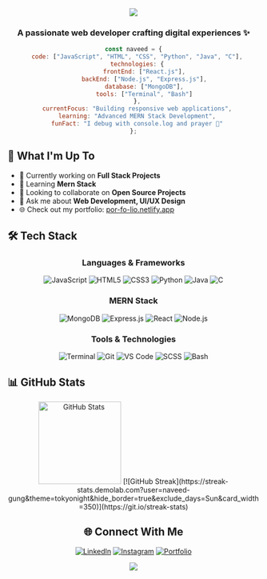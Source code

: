 <div align="center">
  <img src="https://capsule-render.vercel.app/api?type=waving&color=gradient&customColorList=12,14,19,20,24&height=200&section=header&text=Hi,%20I'm%20Naveed!%20👋&fontSize=50&fontAlignY=35&animation=twinkling"/>
</div>

<h3 align="center">A passionate web developer crafting digital experiences ✨</h3>

<div align="center">
  
  ```javascript
  const naveed = {
    code: ["JavaScript", "HTML", "CSS", "Python", "Java", "C"],
    technologies: {
        frontEnd: ["React.js"],
        backEnd: ["Node.js", "Express.js"],
        database: ["MongoDB"],
        tools: ["Terminal", "Bash"]
    },
    currentFocus: "Building responsive web applications",
    learning: "Advanced MERN Stack Development",
    funFact: "I debug with console.log and prayer 🙏"
  };
  ```
  
</div>

## 🚀 What I'm Up To

- 🔭 Currently working on **Full Stack Projects**
- 🌱 Learning **Mern Stack**
- 👯 Looking to collaborate on **Open Source Projects**
- 💬 Ask me about **Web Development, UI/UX Design**
- 🌐 Check out my portfolio: [por-fo-lio.netlify.app](https://por-fo-lio.netlify.app)

## 🛠️ Tech Stack

<div align="center">
  
  ### Languages & Frameworks
  ![JavaScript](https://img.shields.io/badge/-JavaScript-F7DF1E?style=for-the-badge&logo=javascript&logoColor=black)
  ![HTML5](https://img.shields.io/badge/-HTML5-E34F26?style=for-the-badge&logo=html5&logoColor=white)
  ![CSS3](https://img.shields.io/badge/-CSS3-1572B6?style=for-the-badge&logo=css3&logoColor=white)
  ![Python](https://img.shields.io/badge/-Python-3776AB?style=for-the-badge&logo=python&logoColor=white)
  ![Java](https://img.shields.io/badge/-Java-007396?style=for-the-badge&logo=java&logoColor=white)
  ![C](https://img.shields.io/badge/-C-A8B9CC?style=for-the-badge&logo=c&logoColor=black)
  
  ### MERN Stack
  ![MongoDB](https://img.shields.io/badge/-MongoDB-47A248?style=for-the-badge&logo=mongodb&logoColor=white)
  ![Express.js](https://img.shields.io/badge/-Express.js-000000?style=for-the-badge&logo=express&logoColor=white)
  ![React](https://img.shields.io/badge/-React-61DAFB?style=for-the-badge&logo=react&logoColor=black)
  ![Node.js](https://img.shields.io/badge/-Node.js-339933?style=for-the-badge&logo=node.js&logoColor=white)
  
  ### Tools & Technologies
  ![Terminal](https://img.shields.io/badge/-Terminal-4D4D4D?style=for-the-badge&logo=gnu-terminal&logoColor=white)
  ![Git](https://img.shields.io/badge/-Git-F05032?style=for-the-badge&logo=git&logoColor=white)
  ![VS Code](https://img.shields.io/badge/-VS%20Code-007ACC?style=for-the-badge&logo=visual-studio-code&logoColor=white)
  ![SCSS](https://img.shields.io/badge/-SCSS-CC6699?style=for-the-badge&logo=sass&logoColor=white)
  ![Bash](https://img.shields.io/badge/-Bash-4EAA25?style=for-the-badge&logo=gnu-bash&logoColor=white)
  
</div>

## 📊 GitHub Stats

<div align="center">
  <img src="https://github-readme-stats.vercel.app/api?username=naveed-gung&show_icons=true&theme=tokyonight" alt="GitHub Stats" height="165"/>
[![GitHub Streak](https://streak-stats.demolab.com?user=naveed-gung&theme=tokyonight&hide_border=true&exclude_days=Sun&card_width=350)](https://git.io/streak-stats)
  
## 🌐 Connect With Me

<div align="center">
  
[![LinkedIn](https://img.shields.io/badge/LinkedIn-0077B5?style=for-the-badge&logo=linkedin&logoColor=white)](https://www.linkedin.com/in/naveed-sohail-gung-285645310)
[![Instagram](https://img.shields.io/badge/Instagram-E4405F?style=for-the-badge&logo=instagram&logoColor=white)](https://www.instagram.com/naveed._.gung)
[![Portfolio](https://img.shields.io/badge/Portfolio-000000?style=for-the-badge&logo=netlify&logoColor=white)](https://por-fo-lio.netlify.app)
  
</div>

<div align="center">
  <img src="https://capsule-render.vercel.app/api?type=waving&color=gradient&customColorList=12,14,19,20,24&height=100&section=footer"/>
</div>
